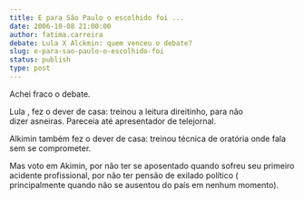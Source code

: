 ```yaml
---
title: E para São Paulo o escolhido foi ...
date: 2006-10-08 21:00:00
author: fatima.carreira
debate: Lula X Alckmin: quem venceu o debate?
slug: e-para-sao-paulo-o-escolhido-foi
status: publish 
type: post
---
```


Achei fraco o debate. 


Lula , fez o dever de casa: treinou a leitura direitinho, para não dizer asneiras. Pareceia até apresentador de telejornal. 


Alkimin também fez o dever de casa: treinou técnica de oratória onde fala sem se comprometer.


Mas voto em Akimin, por não ter se aposentado quando sofreu seu primeiro acidente profissional, por não ter pensão de exilado político ( principalmente quando não se ausentou do país em nenhum momento). 


 


